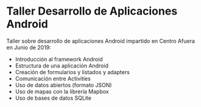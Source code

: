 # Taller Desarrollo de Aplicaciones Android

Taller sobre desarrollo de aplicaciones Android impartido en Centro Afuera en Junio de 2019:

- Introducción al framework Android
- Estructura de una aplicación Android
- Creación de formularios y listados y adapters
- Comunicación entre Activities
- Uso de datos abiertos (formato JSON)
- Uso de mapas con la librería Mapbox
- Uso de bases de datos SQLite
